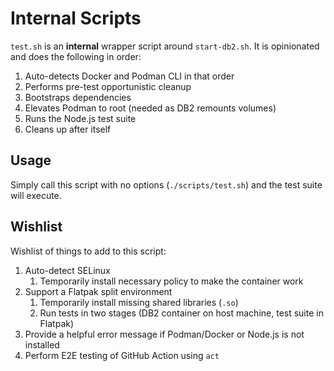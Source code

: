 <!--
  SPDX-License-Identifier: FSFAP
  SPDX-FileCopyrightText: Copyright (c) 2024 Rifa Achrinza
-->

# Internal Scripts

`test.sh` is an **internal** wrapper script around `start-db2.sh`. It is opinionated and does the following in order:

1. Auto-detects Docker and Podman CLI in that order
2. Performs pre-test opportunistic cleanup
3. Bootstraps dependencies
4. Elevates Podman to root (needed as DB2 remounts volumes)
5. Runs the Node.js test suite
6. Cleans up after itself

## Usage

Simply call this script with no options (`./scripts/test.sh`) and the test suite will execute.

## Wishlist

Wishlist of things to add to this script:

1. Auto-detect SELinux
   1. Temporarily install necessary policy to make the container work
2. Support a Flatpak split environment
   1. Temporarily install missing shared libraries (`.so`)
   2. Run tests in two stages (DB2 container on host machine, test suite in Flatpak)
3. Provide a helpful error message if Podman/Docker or Node.js is not installed
4. Perform E2E testing of GitHub Action using `act`
